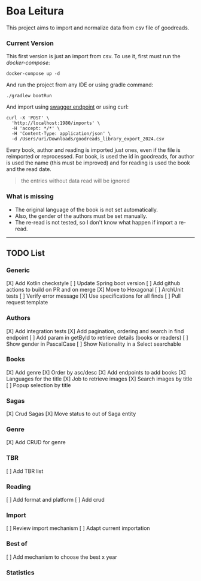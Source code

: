 # Boa Leitura

This project aims to import and normalize data from csv file of goodreads.

### Current Version
This first version is just an import from csv. To use it, first must run the _docker-compose_:

```shell
docker-compose up -d
```

And run the project from any IDE or using gradle command:

```shell
./gradlew bootRun
```

And import using [swagger endpoint](http://localhost:1980/swagger-ui/index.html) or using curl:
```shell
curl -X 'POST' \
  'http://localhost:1980/imports' \
  -H 'accept: */*' \
  -H 'Content-Type: application/json' \
  -d /Users/uri/Downloads/goodreads_library_export_2024.csv
```

Every book, author and reading is imported just ones, even if the file is reimported or reprocessed. For book, is used the id in goodreads, for author is used the name (this must be improved) and for reading is used the book and the read date.

> the entries without data read will be ignored

### What is missing
- The original language of the book is not set automatically. 
- Also, the gender of the authors must be set manually.
- The re-read is not tested, so I don't know what happen if import a re-read. 

---

## TODO List

### Generic
[X] Add Kotlin checkstyle
[ ] Update Spring boot version
[ ] Add github actions to build on PR and on merge
[X] Move to Hexagonal
[ ] ArchUnit tests
[ ] Verify error message
[X] Use specifications for all finds
[ ] Pull request template

### Authors
[X] Add integration tests
[X] Add pagination, ordering and search in find endpoint
[ ] Add param in getById to retrieve details (books or readers) 
[ ] Show gender in PascalCase
[ ] Show Nationality in a Select searchable

### Books
[X] Add genre
[X] Order by asc/desc
[X] Add endpoints to add books
[X] Languages for the title
[X] Job to retrieve images
[X] Search images by title
[ ] Popup selection by title

### Sagas
[X] Crud Sagas
[X] Move status to out of Saga entity

### Genre
[X] Add CRUD for genre

### TBR
[ ] Add TBR list

### Reading
[ ] Add format and platform
[ ] Add crud

### Import
[ ] Review import mechanism
[ ] Adapt current importation

### Best of
[ ] Add mechanism to choose the best x year

### Statistics